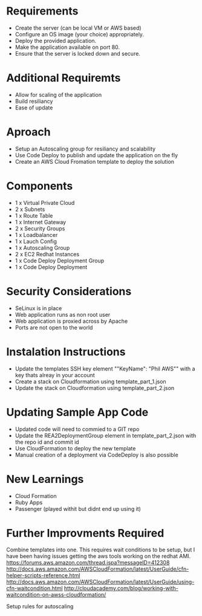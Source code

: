 # Requirements
- Create the server (can be local VM or AWS based)
- Configure an OS image (your choice) appropriately.
- Deploy the provided application.
- Make the application available on port 80.
- Ensure that the server is locked down and secure.

# Additional Requiremts
- Allow for scaling of the application
- Build resiliancy 
- Ease of update

# Aproach
- Setup an Autoscaling group for resiliancy and scalability
- Use Code Deploy to publish and update the application on the fly 
- Create an AWS Cloud Fromation template to deploy the solution 

# Components
- 1 x Virtual Private Cloud
- 2 x Subnets
- 1 x Route Table
- 1 x Internet Gateway
- 2 x Security Groups
- 1 x Loadbalancer
- 1 x Lauch Config
- 1 x Autoscaling Group
- 2 x EC2 Redhat Instances
- 1 x Code Deploy Deployment Group
- 1 x Code Deploy Deployment

# Security Considerations
- SeLinux is in place
- Web application runs as non root user
- Web application is proxied across by Apache
- Ports are not open to the world

# Instalation Instructions
- Update the templates SSH key element ""KeyName": "Phil AWS"" with a key thats alreay in your account
- Create a stack on Cloudformation using template_part_1.json
- Update the stack on Cloudformation using template_part_2.json  

# Updating Sample App Code
- Updated code will need to commied to a GIT repo
- Update the REA2DeploymentGroup element in template_part_2.json with the repo id and commit id
- Use CloudFormation to deploy the new template
- Manual creation of a deployment via CodeDeploy is also possible

# New Learnings
- Cloud Formation
- Ruby Apps
- Passenger (played withit but didnt end up using it)

# Further Improvments Required
Combine templates into one. This requires wait conditions to be setup, but I have been having issues getting the aws tools working on the redhat AMI.
https://forums.aws.amazon.com/thread.jspa?messageID=412308
http://docs.aws.amazon.com/AWSCloudFormation/latest/UserGuide/cfn-helper-scripts-reference.html
http://docs.aws.amazon.com/AWSCloudFormation/latest/UserGuide/using-cfn-waitcondition.html
http://cloudacademy.com/blog/working-with-waitcondition-on-awss-cloudformation/

Setup rules for autoscaling


